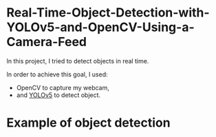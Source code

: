 # Real-Time-Object-Detection-with-YOLOv5-and-OpenCV-Using-a-Camera-Feed


In this project, I tried to detect objects in real time.

In order to achieve this goal, I used:
  - OpenCV to capture my webcam,
  - and [YOLOv5](https://github.com/ultralytics/yolov5) to detect object.

# Example of object detection

